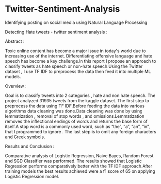 # Twitter-Sentiment-Analysis
Identifying posting on social media using Natural Language Processing

Detecting Hate tweets - twitter sentiment analysis :

Abstract :

Toxic online content has become a major issue in today's world due to increasing use of the internet. Differentiating offensive language and hate speech has become a key challenge.In this report I propose an approach to classify tweets as hate speech or non-hate speech.Using the Twitter dataset , I  use TF IDF to preprocess the data then feed it into multiple ML models.

Overview :

Goal is to classify tweets into 2 categories , hate and non hate speech. The project analyzed 31935 tweets from the kaggle dataset. The first step to  preprocess the data using TF IDF.Before feeding the data into various algorithms data cleaning was done.Data cleaning was done by using lemmatization , removal of stop words , and omissions.Lemmatization removes the inflectional endings of words and returns the base form of itself.A stop word is a commonly used word, such as “the”, “a”, “an”, “in”, that I programmed to ignore . The last step is to omit any foreign characters and Greek symbols.

Results and Conclusion :

Comparative analysis of Logistic Regression, Naive Bayes, Random Forest and SGD  Classifier was performed. The results showed that Logistic Regression performs comparatively better with the TF IDF approach.After training models  the best results achieved were a f1 score of 65 on applying Logistic Regression model. 

